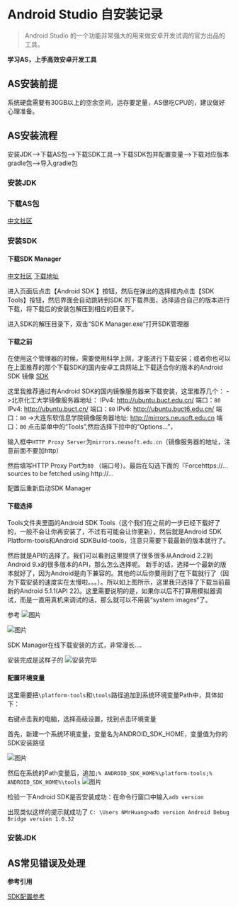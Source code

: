 # Android Studio 自安装记录

>Android Studio 的一个功能非常强大的用来做安卓开发试调的官方出品的工具。



**学习AS，上手高效安卓开发工具**

## AS安装前提

系统硬盘需要有30GB以上的空余空间，运存要足量，AS很吃CPU的，建议做好心理准备。


## AS安装流程

安装JDK-->下载AS包-->下载SDK工具-->下载SDK包并配置变量-->下载对应版本gradle包-->导入gradle包


### 安装JDK

### 下载AS包
[中文社区](http://www.android-studio.org/)

### 安装SDK

#### 下载SDK Manager
[中文社区](http://www.android-studio.org/)
[下载地址](http://www.androiddevtools.cn/)

进入页面后点击【Android SDK 】按钮，然后在弹出的选择框内点击【SDK Tools】按钮，然后界面会自动跳转到SDK 的下载界面，选择适合自己的版本进行下载，将下载后的安装包解压到相应的目录下。

进入SDK的解压目录下，双击“SDK Manager.exe”打开SDK管理器

#### 下载之前
在使用这个管理器的时候，需要使用科学上网，才能进行下载安装；或者你也可以在上面推荐的那个下载SDK的国内安卓工具网站上下载适合你的版本的Android SDK 镜像
[SDK](https://www.androiddevtools.cn/)

这里我推荐通过有Android SDK的国内镜像服务器来下载安装，这里推荐几个：
->北京化工大学镜像服务器地址：
IPv4: http://ubuntu.buct.edu.cn/  端口：`80`
IPv4: http://ubuntu.buct.cn/  端口：`80`
IPv6: http://ubuntu.buct6.edu.cn/  端口：`80`
->大连东软信息学院镜像服务器地址:
http://mirrors.neusoft.edu.cn  端口：`80`
点击菜单中的“Tools”,然后选择下拉中的“Options…”，

输入框中`HTTP Proxy Server`为`mirrors.neusoft.edu.cn`（镜像服务器的地址，注意前面不要加http）

然后填写HTTP Proxy Port为`80` （端口号）。最后在勾选下面的『Forcehttps://... sources to be fetched using http://...

配置后重新启动SDK Manager

#### 下载选择

Tools文件夹里面的Android SDK Tools（这个我们在之前的一步已经下载好了的，一般不会让你再安装了，不过有可能会让你更新），然后就是Android SDK Platform-tools和Android SDKBuild-tools，注意只需要下载最新的版本就行了。

然后就是API的选择了。我们可以看到这里提供了很多很多从Android 2.2到Android 9.x的很多版本的API，那么怎么选择呢。
新手的话，选择一个最新的版本就好了，因为Android是向下兼容的。其他的以后你要用到了在下载就行了（因为下载安装的速度实在太慢啦。。。）。所以如上图所示，这里我只选择了下载当前最新的Android 5.1.1(API 22)。这里需要说明的是，如果你以后不打算用模拟器调试，而是一直用真机来调试的话，那么就可以不用装“system images“了。

参考
![图片](https://img-blog.csdn.net/20151116193529271)

![图片](https://img-blog.csdn.net/20151116193607716)



SDK Manager在线下载安装的方式，非常漫长....



安装完成是这样子的
![安装完毕](https://img-blog.csdn.net/20151116193758466)





#### 配置环境变量
这里需要把`\platform-tools`和`\tools`路径追加到系统环境变量Path中，具体如下：

右键点击我的电脑，选择高级设置，找到点击环境变量

首先，新建一个系统环境变量，变量名为ANDROID_SDK_HOME，变量值为你的SDK安装路径

![图片](https://img-blog.csdn.net/20151116193833720)

然后在系统的Path变量后，追加`;% ANDROID_SDK_HOME%\platform-tools;% ANDROID_SDK_HOME%\tools`
![图片](https://img-blog.csdn.net/20151116193851559)

检验一下Android SDK是否安装成功：在命令行窗口中输入`adb version`

出现类似这样的提示就成功了
`C: \Users NMrHuang>adb version
Android Debug Bridge version
1.0.32`




### 安装JDK






## AS常见错误及处理




**参考引用**

[SDK配置参考](https://www.cnblogs.com/gufengchen/p/11038029.html)

